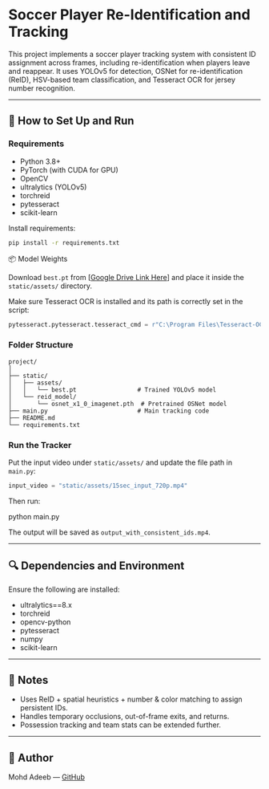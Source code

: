 
# Soccer Player Re-Identification and Tracking

This project implements a soccer player tracking system with consistent ID assignment across frames, including re-identification when players leave and reappear. It uses YOLOv5 for detection, OSNet for re-identification (ReID), HSV-based team classification, and Tesseract OCR for jersey number recognition.

---

## 🚀 How to Set Up and Run

### Requirements

- Python 3.8+
- PyTorch (with CUDA for GPU)
- OpenCV
- ultralytics (YOLOv5)
- torchreid
- pytesseract
- scikit-learn

Install requirements:

```bash
pip install -r requirements.txt
```

📦 Model Weights

Download `best.pt` from [[Google Drive Link Here](https://drive.google.com/drive/folders/1Nx6H_n0UUI6L-6i8WknXd4Cv2c3VjZTP?usp=sharing)] and place it inside the `static/assets/` directory.


Make sure Tesseract OCR is installed and its path is correctly set in the script:

```python
pytesseract.pytesseract.tesseract_cmd = r"C:\Program Files\Tesseract-OCR\tesseract.exe"
```

### Folder Structure

```
project/
│
├── static/
│   ├── assets/
│   │   └── best.pt                 # Trained YOLOv5 model
│   └── reid_model/
│       └── osnet_x1_0_imagenet.pth  # Pretrained OSNet model
├── main.py                         # Main tracking code
├── README.md
└── requirements.txt
```

### Run the Tracker

Put the input video under `static/assets/` and update the file path in `main.py`:

```python
input_video = "static/assets/15sec_input_720p.mp4"
```

Then run:

python main.py


The output will be saved as `output_with_consistent_ids.mp4`.

---

## 🔍 Dependencies and Environment

Ensure the following are installed:

- ultralytics==8.x
- torchreid
- opencv-python
- pytesseract
- numpy
- scikit-learn

---

## 📌 Notes

- Uses ReID + spatial heuristics + number & color matching to assign persistent IDs.
- Handles temporary occlusions, out-of-frame exits, and returns.
- Possession tracking and team stats can be extended further.

---

## 📧 Author

Mohd Adeeb — [GitHub](https://github.com/Dewolf1)
